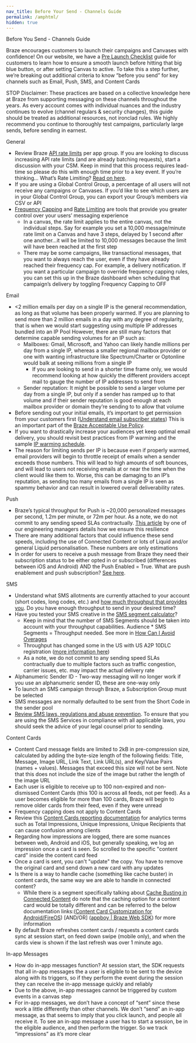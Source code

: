 ```yaml
---
nav_title: Before Your Send - Channels Guide
permalink: /amphtml/
hidden: true
---
```


Before You Send - Channels Guide

Braze encourages customers to launch their campaigns and Canvases with confidence! On our website, we have a [Pre Launch Checklist](https://labplaybooks.braze.com/canvas-playbooks#/subpage/b2rj8) guide for customers to learn how to ensure a smooth launch before hitting that big blue button, or after setting Canvas to active. To take this a step further, we’re breaking out additional criteria to know “before you send” for key channels such as Email, Push, SMS, and Content Cards

STOP 
Disclaimer: These practices are based on a collective knowledge here at Braze from supporting messaging on these channels throughout the years. As every account comes with individual nuances and the industry continues to evolve (channel regulars & security changes), this guide should be treated as additional resources, not ironclad rules. We highly recommend you continue to thoroughly test campaigns, particularly large sends, before sending in earnest.

General

- Review Braze [API rate limits](https://www.braze.com/docs/api/basics/#api-limits) per app group. If you are looking to discuss increasing API rate limits (and are already batching requests), start a discussion with your CSM. Keep in mind that this process requires lead-time so please do this with enough time prior to a key event. If you’re thinking… What’s Rate Limiting? [Read on here](https://www.braze.com/resources/articles/whats-rate-limiting).
- If you are using a Global Control Group, a percentage of all users will not receive any campaigns or Canvases. If you’d like to see which users are in your Global Control Group, you can export your Group’s members via CSV or API
- [Frequency Capping](https://www.braze.com/docs/user_guide/engagement_tools/campaigns/building_campaigns/rate-limiting/#frequency-capping) and [Rate Limiting](https://www.braze.com/docs/user_guide/engagement_tools/campaigns/building_campaigns/rate-limiting/#rate-limiting) are tools that provide you greater control over your users’ messaging experience
  - In a canvas, the rate limit applies to the entire canvas, not the individual steps. Say for example you set a 10,000 message/minute rate limit on a Canvas and have 3 steps, delayed by 1 second after one another...it will be limited to 10,000 messages because the limit will have been reached at the first step
  - There may be some campaigns, like transactional messages, that you want to always reach the user, even if they have already reached their frequency cap. For example, a delivery notification. If you want a particular campaign to override frequency capping rules, you can set this up in the Braze dashboard when scheduling that campaign’s delivery by toggling Frequency Capping to OFF

Email

- <2 million emails per day on a single IP is the general recommendation, as long as that volume has been properly warmed. If you are planning to send more than 2 million emails in a day with any degree of regularity, that is when we would start suggesting using multiple IP addresses bundled into an IP Pool However, there are still many factors that determine capable sending volumes for an IP such as:
  - Mailboxes: Gmail, Microsoft, and Yahoo can likely handle millions per day from a single IP, whereas a smaller regional mailbox provider or one with wanting infrastructure like Spectrum/Charter or Optonline would balk at seeing millions from a single IP
    - If you are looking to send in a shorter time frame only, we would recommend looking at how quickly the different providers accept mail to gauge the number of IP addresses to send from
  - Sender reputation: It might be possible to send a larger volume per day from a single IP, but only if a sender has ramped up to that volume and if their sender reputation is good enough at each mailbox provider or domain they’re sending to to allow that volume
- Before sending out your initial emails, it’s important to get permission from your customers first ([Understand email subscriber states](https://www.braze.com/docs/user_guide/onboarding_with_braze/email_setup/consent_and_address_collection/)) This is an important part of the [Braze Acceptable Use Policy](https://www.braze.com/company/legal/aup).
- If you want to drastically increase your audiences yet keep optimal email delivery, you should revisit best practices from IP warming and the sample [IP warming schedule](https://www.braze.com/docs/user_guide/onboarding_with_braze/email_setup/ip_warming/#ip-warming-schedules).
- The reason for limiting sends per IP is because even if properly warmed, email providers will begin to throttle receipt of emails when a sender exceeds those numbers. This will lead to high amounts of soft bounces, and will lead to users not receiving emails at or near the time when the client would like them to. Worse, this can be damaging to an IP’s reputation, as sending too many emails from a single IP is seen as spammy behavior and can result in lowered overall deliverability rates.

Push

- Braze’s typical throughput for Push is ~20,000 personalized messages per second, 1.2m per minute, or 72m per hour. As a note, we do not commit to any sending speed SLAs contractually. [This article](https://www.braze.com/perspectives/article/building-braze-job-queues-resiliency) by one of our engineering managers details how we ensure this resilience
- There are many additional factors that could influence these send speeds, including the use of Connected Content or lots of Liquid and/or general Liquid personalisation. These numbers are only estimations
- In order for users to receive a push message from Braze they need their subscription status to be either opted in or subscribed (differences between iOS and Android) AND the Push Enabled = True. What are push enablement and push subscription? [See here](https://www.braze.com/docs/user_guide/message_building_by_channel/push/users_and_subscriptions/).

SMS

- Understand what SMS allotments are currently attached to your account (short codes, long codes, etc.) and [how much throughput that provides you](https://www.braze.com/docs/user_guide/message_building_by_channel/sms/phone_numbers/short_and_long_codes/). Do you have enough throughput to send in your desired time?
- Have you tested your SMS creative in the [SMS segment calculator](https://www.braze.com/docs/user_guide/message_building_by_channel/sms/campaign/segments/#things-to-keep-in-mind-as-you-create-your-copy)?
  - Keep in mind that the number of SMS Segments should be taken into account with your throughput capabilities. Audience * SMS Segments = Throughput needed. See more in [How Can I Avoid Overages](https://www.braze.com/docs/user_guide/message_building_by_channel/sms/faqs/#how-can-i-avoid-overages)
  - Throughput has changed some in the US with US A2P 10DLC registration ([more information here](https://support.twilio.com/hc/en-us/articles/1260803225669-Message-throughput-MPS-and-Trust-Scores-for-A2P-10DLC-in-the-US))
  - As a note, we do not commit to any sending speed SLAs contractually due to multiple factors such as traffic congestion, carrier issues, etc. may impact the actual delivery rate
- Alphanumeric Sender ID - Two-way messaging will no longer work if you use an alphanumeric sender ID, these are one-way only
- To launch an SMS campaign through Braze, a Subscription Group must be selected
- SMS messages are normally defaulted to be sent from the Short Code in the sender pool
- [Review SMS laws, regulations and abuse prevention](https://www.braze.com/docs/user_guide/message_building_by_channel/sms/sms_laws_and_regulations/). To ensure that you are using the SMS Services in compliance with all applicable laws, you should seek the advice of your legal counsel prior to sending.

Content Cards

- Content Card message fields are limited to 2kB in pre-compression size, calculated by adding the byte-size length of the following fields: Title, Message, Image URL, Link Text, Link URL(s), and Key/Value Pairs (names + values). Messages that exceed this size will not be sent. Note that this does not include the size of the image but rather the length of the image URL
- Each user is eligible to receive up to 100 non-expired and non-dismissed Content Cards (this 100 is across all feeds, not per feed). As a user becomes eligible for more than 100 cards, Braze will begin to remove older cards from their feed, even if they were unread
- Frequency capping does not apply to Content Cards
- Review this [Content Cards reporting documentation](https://www.braze.com/docs/user_guide/message_building_by_channel/content_cards/reporting/) for analytics terms such as Total Impressions, Unique Impressions,  Unique Recipients that can cause confusion among clients
- Regarding how impressions are logged, there are some nuances between web, Android and iOS, but generally speaking, we log an impression once a card is seen. So scrolled to the specific "content card" inside the content card feed
- Once a card is sent, you can't "update" the copy. You have to remove the original card and send down a new card with any updates
- Is there is a way to handle cache (something like cache buster) in content cards, the same way we are able to handle in connected content?
  - While there is a segment specifically talking about [Cache Busting in Connected Content](https://www.braze.com/docs/user_guide/personalization_and_dynamic_content/connected_content/local_connected_content_variables/#configurable-caching) do note that the caching option for a content card would be totally different and can be referred to the below documentation links:([Content Card Customization for Android/FireOS](https://www.braze.com/docs/developer_guide/platform_integration_guides/android/content_cards/customization/#customizing-card-rendering-for-android)) [AND/OR] ([appboy | Braze Web SDK](https://js.appboycdn.com/web-sdk/latest/doc/modules/appboy.html#getcachedcontentcards)) for more information
- By default Braze refreshes content cards / requests a content cards sync at session start, on feed down swipe (mobile only), and when the cards view is shown if the last refresh was over 1 minute ago. 

In-app Messages

- How do in-app messages function? At session start, the SDK requests that all in-app messages the a user is eligible to be sent to the device along with its triggers, so if they perform the event during the session they can receive the in-app message quickly and reliably
- Due to the above, in-app messages cannot be triggered by custom events in a canvas step
- For in-app messages, we don’t have a concept of “sent” since these work a little differently than other channels. We don’t “send” an in-app message, as that seems to imply that you click launch, and people all receive it. To see an in-app message a user has to start a session, be in the eligible audience, and then perform the trigger. So we track “impressions” as it’s more clear
